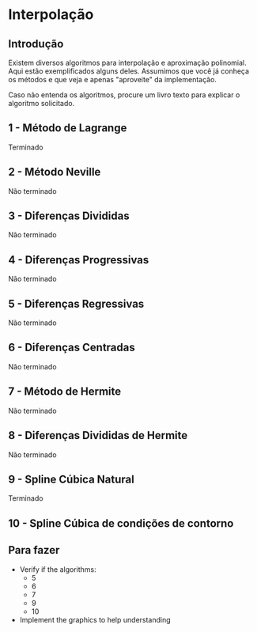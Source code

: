 # Interpolação

## Introdução

Existem diversos algoritmos para interpolação e aproximação polinomial. Aqui estão exemplificados alguns deles. Assumimos que você já conheça os métodos e que veja e apenas "aproveite" da implementação.

Caso não entenda os algoritmos, procure um livro texto para explicar o algoritmo solicitado.

## 1 - Método de Lagrange

Terminado

## 2 - Método Neville

Não terminado

## 3 - Diferenças Divididas

Não terminado

## 4 - Diferenças Progressivas

Não terminado

## 5 - Diferenças Regressivas

Não terminado

## 6 - Diferenças Centradas

Não terminado

## 7 - Método de Hermite

Não terminado

## 8 - Diferenças Divididas de Hermite

Não terminado

## 9 - Spline Cúbica Natural

Terminado

## 10 - Spline Cúbica de condições de contorno

## Para fazer

* Verify if the algorithms:
	* 5
	* 6
	* 7
	* 9
	* 10
* Implement the graphics to help understanding